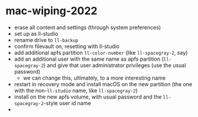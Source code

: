# mac-wiping-2022

- erase all content and settings (through system preferences)
- set up as ll-studio
- rename drive to `ll-backup`
- confirm filevault on, resetting with ll-studio
- add additional apfs partition `ll-color-number` (like `ll-spacegray-2`, say)
- add an additional user with the same name as apfs partition (`ll-spacegray-2`) and give that user administrator privileges (use the usual password)
    - we can change this, ultimately, to a more interesting name
- restart in recovery mode and install macOS on the new partition (the one with the non-`ll-studio` name, like `ll-spacegray-2`)
- install on the new apfs volume, with usual password and the `ll-spacegray-2`-style user id name
- 